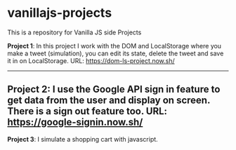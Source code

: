 # vanillajs-projects

This is a repository for Vanilla JS side Projects

**Project 1**: In this project I work with the DOM and LocalStorage where you make a tweet (simulation), you can edit its state, delete the tweet and save it in on LocalStorage.
URL: https://dom-ls-project.now.sh/

---

**Project 2**: I use the Google API sign in feature to get data from the user and display on screen. There is a sign out feature too.
URL: https://google-signin.now.sh/
--

**Project 3**: I simulate a shopping cart with javascript.
